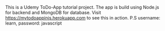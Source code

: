 This is a Udemy ToDo-App tutorial project. The app is build using Node.js for backend and MongoDB for database. 
Visit https://mytodoappinjs.herokuapp.com to see this in action.
P.S username: learn, password: javascript

